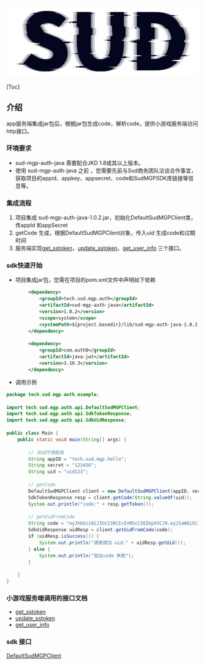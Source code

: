 #

![SUD](../Resource/logo.png)

[Toc]
## 介绍

app服务端集成jar包后，根据jar包生成code，解析code，提供小游戏服务端访问http接口。

### 环境要求
- sud-mgp-auth-java 需要配合JKD 1.8或其以上版本。
- 使用 sud-mgp-auth-java 之前 ，您需要先前与Sud商务团队洽谈合作事宜，获取项目的appid、appkey、appsecret、code和SudMGPSDK库链接等信息等。

### 集成流程
1. 项目集成 sud-mgp-auth-java-1.0.2.jar，初始化DefaultSudMGPClient类，传appId 和appSecret
2. getCode 生成，根据DefaultSudMGPClient对象，传入uid 生成code和过期时间
3. 服务端实现[get_sstoken](./HttpsCallback/get_sstoken.md)，[update_sstoken](./HttpsCallback/update_sstoken.md)，[get_user_info](./HttpsCallback/get_user_info.md) 三个接口。


### sdk快速开始

- 项目集成jar包，您需在项目的pom.xml文件中声明如下依赖
```xml
        <dependency>
            <groupId>tech.sud.mgp.auth</groupId>
            <artifactId>sud-mgp-auth-java</artifactId>
            <version>1.0.2</version>
            <scope>system</scope>
            <systemPath>${project.basedir}/lib/sud-mgp-auth-java-1.0.2.jar</systemPath>
        </dependency>

        <dependency>
            <groupId>com.auth0</groupId>
            <artifactId>java-jwt</artifactId>
            <version>3.10.3</version>
        </dependency>
```
- 调用示例

```java
package tech.sud.mgp.auth.example;

import tech.sud.mgp.auth.api.DefaultSudMGPClient;
import tech.sud.mgp.auth.api.SdkTokenResponse;
import tech.sud.mgp.auth.api.SdkUidResponse;

public class Main {
    public static void main(String[] args) {

        // 测试环境数据
        String appID = "tech.sud.mgp.hello";
        String secret = "123456";
        String uid = "uid123";

        // getCode
        DefaultSudMGPClient client = new DefaultSudMGPClient(appID, secret);
        SdkTokenResponse resp = client.getCode(String.valueOf(uid));
        System.out.println("code:" + resp.getToken());

        // getUidFromCode
        String code = "eyJhbGciOiJIUzI1NiIsInR5cCI6IkpXVCJ9.eyJ1aWQiOiIxNDM4NzU3ODI1MjQwMTMzNjY4IiwiZXhwIjoxNjM1NTYwODM4LCJhcHBfaWQiOiJhcHBpZDEyMyJ9.gIZhP1Qt16ZXYaqGt2OflOIZArtlRMQwBzaSySFml9c";
        SdkUidResponse uidResp = client.getUidFromCode(code);
        if (uidResp.isSuccess()) {
            System.out.println("调用成功 uid:" + uidResp.getUid());
        } else {
            System.out.println("验证code 失败");
        }

    }
}

```


### 小游戏服务端调用的接口文档
- [get_sstoken](./HttpsCallback/get_sstoken.md)
- [update_sstoken](./HttpsCallback/update_sstoken.md)
- [get_user_info](./HttpsCallback/get_user_info.md)

### sdk 接口
[DefaultSudMGPClient](./API/DefaultSudMGPClient.md)
